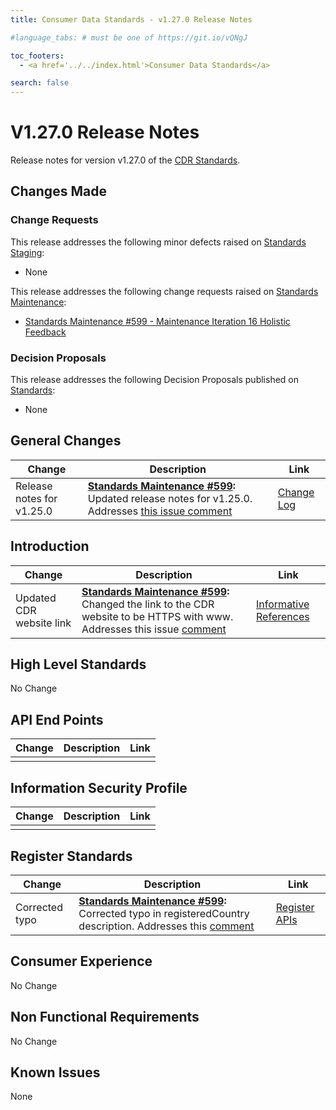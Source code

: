 ```yaml
---
title: Consumer Data Standards - v1.27.0 Release Notes

#language_tabs: # must be one of https://git.io/vQNgJ

toc_footers:
  - <a href='../../index.html'>Consumer Data Standards</a>

search: false
---
```


# V1.27.0 Release Notes
Release notes for version v1.27.0 of the [CDR Standards](../../index.html).

## Changes Made
### Change Requests

This release addresses the following minor defects raised on [Standards Staging](https://github.com/ConsumerDataStandardsAustralia/standards-staging/issues):

- None

This release addresses the following change requests raised on [Standards Maintenance](https://github.com/ConsumerDataStandardsAustralia/standards-maintenance/issues):

- [Standards Maintenance #599 - Maintenance Iteration 16 Holistic Feedback](https://github.com/ConsumerDataStandardsAustralia/standards-maintenance/issues/599)

### Decision Proposals

This release addresses the following Decision Proposals published on [Standards](https://github.com/ConsumerDataStandardsAustralia/standards/issues):

- None

## General Changes
|Change|Description|Link|
|------|-----------|----|
| Release notes for v1.25.0 | **[Standards Maintenance #599](https://github.com/ConsumerDataStandardsAustralia/standards-maintenance/issues/599):** Updated release notes for v1.25.0. Addresses [this issue comment](https://github.com/ConsumerDataStandardsAustralia/standards-maintenance/issues/599#issuecomment-1649587194) | [Change Log](../../#change-log) |

## Introduction

|Change|Description|Link|
|------|-----------|----|
| Updated CDR website link | **[Standards Maintenance #599](https://github.com/ConsumerDataStandardsAustralia/standards-maintenance/issues/599):** Changed the link to the CDR website to be HTTPS with www. Addresses this issue [comment](https://github.com/ConsumerDataStandardsAustralia/standards-maintenance/issues/599#issuecomment-1655029056) | [Informative References](../../#informative-references) |

## High Level Standards

No Change

## API End Points

|Change|Description|Link|
|------|-----------|----|
|  |  |  |

## Information Security Profile

|Change|Description|Link|
|------|-----------|----|
|  |  |  |

## Register Standards

|Change|Description|Link|
|------|-----------|----|
| Corrected typo | **[Standards Maintenance #599](https://github.com/ConsumerDataStandardsAustralia/standards-maintenance/issues/599):** Corrected typo in registeredCountry description. Addresses this [comment](https://github.com/ConsumerDataStandardsAustralia/standards-maintenance/issues/599#issuecomment-1667114199) | [Register APIs](../../#register-apis) |

## Consumer Experience

No Change

## Non Functional Requirements

No Change

## Known Issues

None
